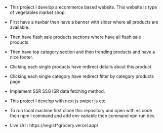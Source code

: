 - This project I develop a ecommerce based website. This website is type of vegetables market shop.
- First have a navbar then have a banner with slider where all products are available.
- Then have flash sale products sections where have all flash sale products.
- Then have top category section and then trending products and have a nice footer.
- Clicking each single products have redirect details about this product.
- Clicking each single category have redirect filter by category products page.
- Implement SSR SSG ISR data fetching method.
- This project I develop with next js swiper js etc.

- To run local machine first clone this repository and open with vs code then npm i command and add env variable then command npn run dev.
- Live Url : https://vegist\*grocery.vercel.app/
